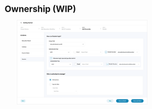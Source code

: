 # Ownership (WIP)

<figure><img src="../../../../.gitbook/assets/image (1).png" alt=""><figcaption></figcaption></figure>
